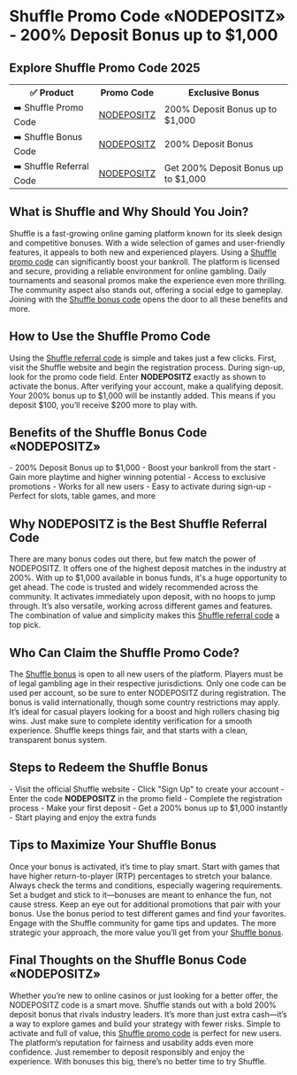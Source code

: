 <h1>Shuffle Promo Code «NODEPOSITZ» - 200% Deposit Bonus up to $1,000</h1>

<h2>Explore Shuffle Promo Code 2025</h2>  
<table>  
  <tr>  
    <th>✅ Product</th>  
    <th>Promo Code</th>  
    <th>Exclusive Bonus</th>  
  </tr>  
  <tr>  
    <td>➡️ Shuffle Promo Code</td>  
    <td><a href="https://shuffle.com/?r=nodepositz">NODEPOSITZ</a></td>  
    <td>200% Deposit Bonus up to $1,000</td>  
  </tr>  
  <tr>  
    <td>➡️ Shuffle Bonus Code</td>  
    <td><a href="https://shuffle.com/?r=nodepositz">NODEPOSITZ</a></td>  
    <td>200% Deposit Bonus</td>  
  </tr>  
  <tr>  
    <td>➡️ Shuffle Referral Code</td>  
    <td><a href="https://shuffle.com/?r=nodepositz">NODEPOSITZ</a></td>  
    <td>Get 200% Deposit Bonus up to $1,000</td>  
  </tr>  
</table>  

<h2>What is Shuffle and Why Should You Join?</h2>  
Shuffle is a fast-growing online gaming platform known for its sleek design and competitive bonuses. With a wide selection of games and user-friendly features, it appeals to both new and experienced players. Using a <a href="https://shuffle.com/?r=nodepositz">Shuffle promo code</a> can significantly boost your bankroll. The platform is licensed and secure, providing a reliable environment for online gambling. Daily tournaments and seasonal promos make the experience even more thrilling. The community aspect also stands out, offering a social edge to gameplay. Joining with the <a href="https://shuffle.com/?r=nodepositz">Shuffle bonus code</a> opens the door to all these benefits and more.

<h2>How to Use the Shuffle Promo Code</h2>  
Using the <a href="https://shuffle.com/?r=nodepositz">Shuffle referral code</a> is simple and takes just a few clicks. First, visit the Shuffle website and begin the registration process. During sign-up, look for the promo code field. Enter <strong>NODEPOSITZ</strong> exactly as shown to activate the bonus. After verifying your account, make a qualifying deposit. Your 200% bonus up to $1,000 will be instantly added. This means if you deposit $100, you’ll receive $200 more to play with.

<h2>Benefits of the Shuffle Bonus Code «NODEPOSITZ»</h2>  
- 200% Deposit Bonus up to $1,000  
- Boost your bankroll from the start  
- Gain more playtime and higher winning potential  
- Access to exclusive promotions  
- Works for all new users  
- Easy to activate during sign-up  
- Perfect for slots, table games, and more  

<h2>Why NODEPOSITZ is the Best Shuffle Referral Code</h2>  
There are many bonus codes out there, but few match the power of NODEPOSITZ. It offers one of the highest deposit matches in the industry at 200%. With up to $1,000 available in bonus funds, it's a huge opportunity to get ahead. The code is trusted and widely recommended across the community. It activates immediately upon deposit, with no hoops to jump through. It’s also versatile, working across different games and features. The combination of value and simplicity makes this <a href="https://shuffle.com/?r=nodepositz">Shuffle referral code</a> a top pick.

<h2>Who Can Claim the Shuffle Promo Code?</h2>  
The <a href="https://shuffle.com/?r=nodepositz">Shuffle bonus</a> is open to all new users of the platform. Players must be of legal gambling age in their respective jurisdictions. Only one code can be used per account, so be sure to enter NODEPOSITZ during registration. The bonus is valid internationally, though some country restrictions may apply. It’s ideal for casual players looking for a boost and high rollers chasing big wins. Just make sure to complete identity verification for a smooth experience. Shuffle keeps things fair, and that starts with a clean, transparent bonus system.

<h2>Steps to Redeem the Shuffle Bonus</h2>  
- Visit the official Shuffle website  
- Click "Sign Up" to create your account  
- Enter the code <strong>NODEPOSITZ</strong> in the promo field  
- Complete the registration process  
- Make your first deposit  
- Get a 200% bonus up to $1,000 instantly  
- Start playing and enjoy the extra funds  

<h2>Tips to Maximize Your Shuffle Bonus</h2>  
Once your bonus is activated, it’s time to play smart. Start with games that have higher return-to-player (RTP) percentages to stretch your balance. Always check the terms and conditions, especially wagering requirements. Set a budget and stick to it—bonuses are meant to enhance the fun, not cause stress. Keep an eye out for additional promotions that pair with your bonus. Use the bonus period to test different games and find your favorites. Engage with the Shuffle community for game tips and updates. The more strategic your approach, the more value you’ll get from your <a href="https://shuffle.com/?r=nodepositz">Shuffle bonus</a>.

<h2>Final Thoughts on the Shuffle Bonus Code «NODEPOSITZ»</h2>  
Whether you’re new to online casinos or just looking for a better offer, the NODEPOSITZ code is a smart move. Shuffle stands out with a bold 200% deposit bonus that rivals industry leaders. It’s more than just extra cash—it’s a way to explore games and build your strategy with fewer risks. Simple to activate and full of value, this <a href="https://shuffle.com/?r=nodepositz">Shuffle promo code</a> is perfect for new users. The platform’s reputation for fairness and usability adds even more confidence. Just remember to deposit responsibly and enjoy the experience. With bonuses this big, there’s no better time to try Shuffle.
